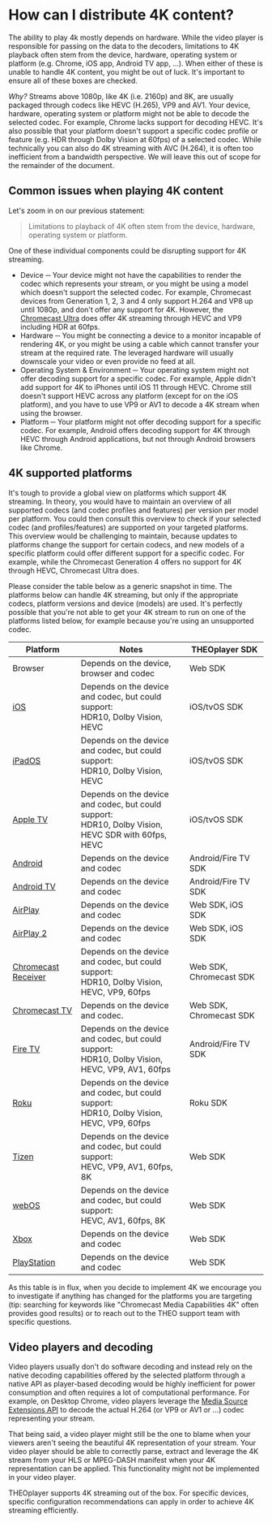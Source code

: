 # How can I distribute 4K content?

The ability to play 4k mostly depends on hardware.
While the video player is responsible for passing on the data to the decoders, limitations to 4K playback often stem from the device, hardware, operating system or platform (e.g. Chrome, iOS app, Android TV app, ...).
When either of these is unable to handle 4K content, you might be out of luck. It's important to ensure all of these boxes are checked.

_Why?_ Streams above 1080p, like 4K (i.e. 2160p) and 8K, are usually packaged through codecs like HEVC (H.265), VP9 and AV1. Your device, hardware, operating system or platform might not be able to decode the selected codec. For example, Chrome lacks support for decoding HEVC. It's also possible that your platform doesn't support a specific codec profile or feature (e.g. HDR through Dolby Vision at 60fps) of a selected codec.
While technically you can also do 4K streaming with AVC (H.264), it is often too inefficient from a bandwidth perspective.
We will leave this out of scope for the remainder of the document.

## Common issues when playing 4K content

Let's zoom in on our previous statement:

> Limitations to playback of 4K often stem from the device, hardware, operating system or platform.

One of these individual components could be disrupting support for 4K streaming.

- Device ─ Your device might not have the capabilities to render the codec which represents your stream, or you might be using a model which doesn't support the selected codec. For example, Chromecast devices from Generation 1, 2, 3 and 4 only support H.264 and VP8 up until 1080p, and don't offer any support for 4K. However, the [Chromecast Ultra](https://developers.google.com/cast/docs/media#video_codecs) does offer 4K streaming through HEVC and VP9 including HDR at 60fps.
- Hardware ─ You might be connecting a device to a monitor incapable of rendering 4K, or you might be using a cable which cannot transfer your stream at the required rate. The leveraged hardware will usually downscale your video or even provide no feed at all.
- Operating System & Environment ─ Your operating system might not offer decoding support for a specific codec. For example, Apple didn't add support for 4K to iPhones until iOS 11 through HEVC. Chrome still doesn't support HEVC across any platform (except for on the iOS platform), and you have to use VP9 or AV1 to decode a 4K stream when using the browser.
- Platform ─ Your platform might not offer decoding support for a specific codec. For example, Android offers decoding support for 4K through HEVC through Android applications, but not through Android browsers like Chrome.

## 4K supported platforms

It's tough to provide a global view on platforms which support 4K streaming. In theory, you would have to maintain an overview of all supported codecs (and codec profiles and features) per version per model per platform.
You could then consult this overview to check if your selected codec (and profiles/features) are supported on your targeted platforms.
This overview would be challenging to maintain, because updates to platforms change the support for certain codecs, and new models of a specific platform could offer different support for a specific codec. For example, while the Chromecast Generation 4 offers no support for 4K through HEVC, Chromecast Ultra does.

Please consider the table below as a generic snapshot in time. The platforms below can handle 4K streaming, but only if the appropriate codecs, platform versions and device (models) are used.
It's perfectly possible that you're not able to get your 4K stream to run on one of the platforms listed below, for example because you're using an unsupported codec.

| Platform                                                                                        | Notes                                                                                                 | THEOplayer SDK          |
| ----------------------------------------------------------------------------------------------- | ----------------------------------------------------------------------------------------------------- | ----------------------- |
| Browser                                                                                         | Depends on the device, browser and codec                                                              | Web SDK                 |
| [iOS](https://www.apple.com/iphone/)                                                            | Depends on the device and codec, but could support:<br>HDR10, Dolby Vision, HEVC                      | iOS/tvOS SDK            |
| [iPadOS](https://www.apple.com/ipad-pro/specs/)                                                 | Depends on the device and codec, but could support:<br>HDR10, Dolby Vision, HEVC                      | iOS/tvOS SDK            |
| [Apple TV](https://www.apple.com/lae/apple-tv-4k/specs/)                                        | Depends on the device and codec, but could support:<br>HDR10, Dolby Vision, HEVC SDR with 60fps, HEVC | iOS/tvOS SDK            |
| [Android](https://developer.android.com/guide/topics/media/media-formats)                       | Depends on the device and codec                                                                       | Android/Fire TV SDK     |
| [Android TV](https://developer.android.com/guide/topics/media/media-formats)                    | Depends on the device and codec                                                                       | Android/Fire TV SDK     |
| [AirPlay](https://www.apple.com/airplay/)                                                       | Depends on the device and codec                                                                       | Web SDK, iOS SDK        |
| [AirPlay 2](https://www.apple.com/lae/ios/home/accessories/#section-tv)                         | Depends on the device and codec                                                                       | Web SDK, iOS SDK        |
| [Chromecast Receiver](https://developers.google.com/cast/docs/media)                            | Depends on the device and codec, but could support:<br>HDR10, Dolby Vision, HEVC, VP9, 60fps          | Web SDK, Chromecast SDK |
| [Chromecast TV](https://www.google.com/chromecast/built-in/tv/)                                 | Depends on the device and codec.                                                                      | Web SDK, Chromecast SDK |
| [Fire TV](https://developer.amazon.com/docs/fire-tv/device-specifications.html)                 | Depends on the device and codec, but could support:<br>HDR10, Dolby Vision, HEVC, VP9, AV1, 60fps     | Android/Fire TV SDK     |
| [Roku](https://developer.roku.com/en-gb/docs/specs/streaming.md)                                | Depends on the device and codec, but could support:<br>HDR10, Dolby Vision, HEVC, VP9, 60fps          | Roku SDK                |
| [Tizen](https://developer.samsung.com/smarttv/develop/specifications/media-specifications.html) | Depends on the device and codec, but could support:<br>HEVC, VP9, AV1, 60fps, 8K                      | Web SDK                 |
| [webOS](https://webostv.developer.lge.com/develop/specifications/video-audio-230)               | Depends on the device and codec, but could support:<br>HEVC, AV1, 60fps, 8K                           | Web SDK                 |
| [Xbox](https://www.xbox.com/en-US/consoles/xbox-one-x)                                          | Depends on the device and codec                                                                       | Web SDK                 |
| [PlayStation](https://www.playstation.com/en-us/ps5/ps5-entertainment)                          | Depends on the device and codec                                                                       | Web SDK                 |

As this table is in flux, when you decide to implement 4K we encourage you to investigate if anything has changed for the platforms you are targeting (tip: searching for keywords like "Chromecast Media Capabilities 4K" often provides good results) or to reach out to the THEO support team with specific questions.

## Video players and decoding

Video players usually don't do software decoding and instead rely on the native decoding capabilities offered by the selected platform through a native API as player-based decoding would be highly inefficient for power consumption and often requires a lot of computational performance.
For example, on Desktop Chrome, video players leverage the [Media Source Extensions API](https://developer.mozilla.org/en-US/docs/Web/API/Media_Source_Extensions_API) to decode the actual H.264 (or VP9 or AV1 or ...) codec representing your stream.

That being said, a video player might still be the one to blame when your viewers aren't seeing the beautiful 4K representation of your stream. Your video player should be able to correctly parse, extract and leverage the 4K stream from your HLS or MPEG-DASH manifest when your 4K representation can be applied. This functionality might not be implemented in your video player.

THEOplayer supports 4K streaming out of the box. For specific devices, specific configuration recommendations can apply in order to achieve 4K streaming efficiently.
